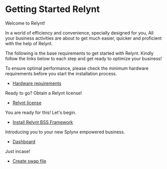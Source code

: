Getting Started Relynt
===========================
Welcome to Relynt!

In a world of efficiency and convenience, specially designed for you, All your business activities are about to get much easier, quicker and proficient with the help of Relynt.

The following is the base requirements to get started with Relynt.
Kindly follow the links below to each step and get ready to optimize your business!

To ensure optimal performance, please check the minimum hardware requirements before you start the installation process.
* [ Hardware requirements](getting_started_guide/hardware_requirements/hardware_requirements.md)

Ready to go? Obtain a Relynt license!
* [ Relynt license](getting_started_guide/splynx_license/splynx_license.md)

You are ready for this! Let's begin.
* [ Install Relynt BSS Framework](getting_started_guide/install_splynx/install_splynx.md)

Introducing you to your new Splynx empowered business.
* [ Dashboard](getting_started_guide/dashboard/dashboard.md)

Just incase!
* [ Create swap file ](getting_started_guide/create_swap_file/create_swap_file.md)
